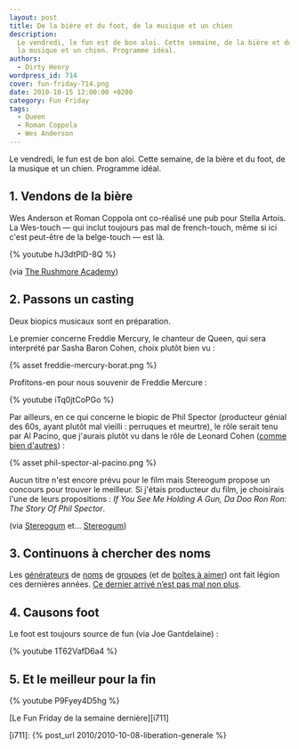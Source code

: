 ```yaml
---
layout: post
title: De la bière et du foot, de la musique et un chien
description:
  Le vendredi, le fun est de bon aloi. Cette semaine, de la bière et du foot, de
  la musique et un chien. Programme idéal.
authors:
  - Dirty Henry
wordpress_id: 714
cover: fun-friday-714.png
date: 2010-10-15 12:00:00 +0200
category: Fun Friday
tags:
  - Queen
  - Roman Coppola
  - Wes Anderson
---
```


Le vendredi, le fun est de bon aloi. Cette semaine, de la bière et du foot, de
la musique et un chien. Programme idéal.

## 1. Vendons de la bière

Wes Anderson et Roman Coppola ont co-réalisé une pub pour Stella Artois. La
Wes-touch — qui inclut toujours pas mal de french-touch, même si ici c'est
peut-être de la belge-touch — est là.

{% youtube hJ3dtPlD-8Q %}

(via [The Rushmore Academy][4])

## 2. Passons un casting

Deux biopics musicaux sont en préparation.

Le premier concerne Freddie Mercury, le chanteur de Queen, qui sera interprété
par Sasha Baron Cohen, choix plutôt bien vu :

{% asset freddie-mercury-borat.png %}

Profitons-en pour nous souvenir de Freddie Mercure :

{% youtube iTq0jtCoPGo %}

Par ailleurs, en ce qui concerne le biopic de Phil Spector (producteur génial
des 60s, ayant plutôt mal vieilli : perruques et meurtre), le rôle serait tenu
par Al Pacino, que j'aurais plutôt vu dans le rôle de Leonard Cohen ([comme bien
d'autres][3]) :

{% asset phil-spector-al-pacino.png %}

Aucun titre n'est encore prévu pour le film mais Stereogum propose un concours
pour trouver le meilleur. Si j'étais producteur du film, je choisirais l'une de
leurs propositions : _If You See Me Holding A Gun, Da Doo Ron Ron: The Story Of
Phil Spector_.

(via [Stereogum][1] et… [Stereogum][2])

## 3. Continuons à chercher des noms

Les [générateurs][5] de [noms][6] de [groupes][7] (et de [boîtes à aimer][8])
ont fait légion ces dernières années. [Ce dernier arrivé n’est pas mal non
plus][9].

## 4. Causons foot

Le foot est toujours source de fun (via Joe Gantdelaine) :

{% youtube 1T62VafD6a4 %}

## 5. Et le meilleur pour la fin

{% youtube P9Fyey4D5hg %}

[Le Fun Friday de la semaine dernière][i711]

[i711]: {% post_url 2010/2010-10-08-liberation-generale %}

[1]:
  https://www.stereogum.com/513961/sacha-baron-cohen-cast-as-freddie-mercury/news/
  "Sacha Baron Cohen Cast As Freddie Mercury"
[2]:
  https://www.stereogum.com/540682/name-the-phil-spector-biopic-starring-al-pacin/news/
  "Let’s Name The Phil Spector Biopic Starring Al Pacino"
[3]:
  https://www.google.com/search?q=al+pacino+leonard+cohen&tbm=isch
  "Al Pacino × Leonard Cohen sur Google Images"
[4]:
  https://rushmoreacademy.com/2010/10/wes-anderson-and-roman-coppolas-ad-for-stella-artois/
  "Wes Anderson And Roman Coppola’s Ad For Stella Artois"
[5]: http://www.nukekiller.net/cgi-bin/namer.cgi "1000 random band names"
[6]: https://www.bandnamemaker.com/generator/ "Band Name Generator"
[7]:
  http://www.noiseaddicts.com/2009/03/random-band-name-cover-album/
  "Name your band, create covert art and name your first album… randomly"
[8]: https://www.dotomator.com/web20.html "Web 2.0 Name Generator"
[9]: https://chillwitchnamemagic.com "Name generator"
